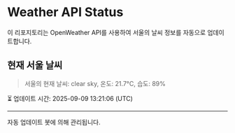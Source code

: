 
# Weather API Status

이 리포지토리는 OpenWeather API를 사용하여 서울의 날씨 정보를 자동으로 업데이트합니다.

## 현재 서울 날씨
> 서울의 현재 날씨: clear sky, 온도: 21.7°C, 습도: 89%

⏳ 업데이트 시간: 2025-09-09 13:21:06 (UTC)

---
자동 업데이트 봇에 의해 관리됩니다.
